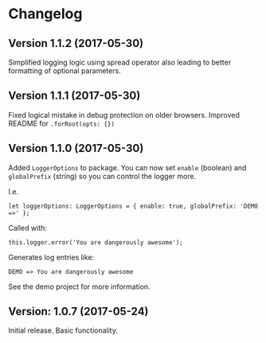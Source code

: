 # Changelog

## Version 1.1.2 (2017-05-30)

Simplified logging logic using spread operator also leading to better formatting of optional parameters.

## Version 1.1.1 (2017-05-30)

Fixed logical mistake in debug protection on older browsers.
Improved README for `.forRoot(opts: {})`

## Version 1.1.0 (2017-05-30)

Added `LoggerOptions` to package. You can now set `enable` (boolean) and `globalPrefix` (string) so you can control the logger more.

I.e.

`let loggerOptions: LoggerOptions = { enable: true, globalPrefix: 'DEMO =>' };`

Called with:

`this.logger.error('You are dangerously awesome');`

Generates log entries like:

`DEMO => You are dangerously awesome`

See the demo project for more information.

## Version: 1.0.7 (2017-05-24)

Initial release. Basic functionality.
